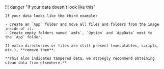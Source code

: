 !!! danger "If your data doesn't look like this"

    If your data looks like the third example:

    - Create an `App` folder and move all files and folders from the image inside of it.
    - Create empty folders named `amfs`, `Option` and `AppData` next to the `App` folder.

    If extra directories or files are still present (executables, scripts, etc.), **remove them**.

	**This also indicates tampered data, we strongly recommend obtaining clean data from elsewhere.**